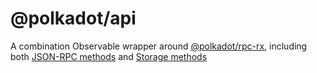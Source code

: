 # @polkadot/api

A combination Observable wrapper around [@polkadot/rpc-rx](packages/rpc-rx), including both [JSON-RPC methods](https://polkadot.js.org/api/METHODS_RPC.html) and [Storage methods](https://polkadot.js.org/api/METHODS_STORAGE.html)
